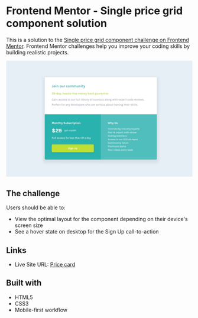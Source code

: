 # Frontend Mentor - Single price grid component solution

This is a solution to the [Single price grid component challenge on Frontend Mentor](https://www.frontendmentor.io/challenges/single-price-grid-component-5ce41129d0ff452fec5abbbc). Frontend Mentor challenges help you improve your coding skills by building realistic projects.

![Completed challenge](images/final.jpg)

## The challenge

Users should be able to:

- View the optimal layout for the component depending on their device's screen size
- See a hover state on desktop for the Sign Up call-to-action

## Links

- Live Site URL: [Price card]()

## Built with

- HTML5
- CSS3
- Mobile-first workflow
